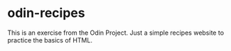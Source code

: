 # odin-recipes
This is an exercise from the Odin Project.
Just a simple recipes website to practice the basics of HTML.
